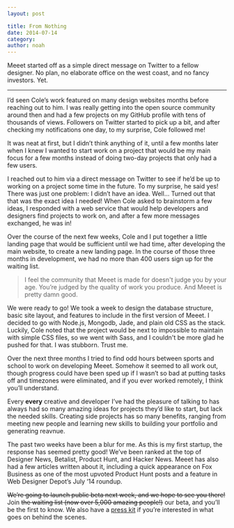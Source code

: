 ```yaml
---
layout: post

title: From Nothing
date: 2014-07-14
category: 
author: noah
---
```


Meeet started off as a simple direct message on Twitter to a fellow designer. No plan, no elaborate office on the west coast, and no fancy investors. Yet.

<hr>

I’d seen Cole’s work featured on many design websites months before reaching out to him. I was really getting into the open source community around then and had a few projects on my GitHub profile with tens of thousands of views. Followers on Twitter started to pick up a bit, and after checking my notifications one day, to my surprise, Cole followed me!

It was neat at first, but I didn’t think anything of it, until a few months later when I knew I wanted to start work on a project that would be my main focus for a few months instead of doing two-day projects that only had a few users.

I reached out to him via a direct message on Twitter to see if he’d be up to working on a project some time in the future. To my surprise, he said yes! There was just one problem: I didn’t have an idea. Well… Turned out that that was the exact idea I needed! When Cole asked to brainstorm a few ideas, I responded with a web service that would help developers and designers find projects to work on, and after a few more messages exchanged, he was in!

Over the course of the next few weeks, Cole and I put together a little landing page that would be sufficient until we had time, after developing the main website, to create a new landing page. In the course of those three months in development, we had no more than 400 users sign up for the waiting list.

> I feel the community that Meeet is made for doesn't judge you by your age. You’re judged by the quality of work you produce. And Meeet is pretty damn good.

We were ready to go! We took a week to design the database structure, basic site layout, and features to include in the first version of Meeet. I decided to go with Node.js, Mongodb, Jade, and plain old CSS as the stack. Luckily, Cole noted that the project would be next to impossible to maintain with simple CSS files, so we went with Sass, and I couldn't be more glad he pushed for that. I was stubborn. Trust me.

Over the next three months I tried to find odd hours between sports and school to work on developing Meeet. Somehow it seemed to all work out, though progress could have been sped up if I wasn’t so bad at putting tasks off and timezones were eliminated, and if you ever worked remotely, I think you’ll understand.

Every **every** creative and developer I’ve had the pleasure of talking to has always had so many amazing ideas for projects they’d like to start, but lack the needed skills. Creating side projects has so many benefits, ranging from meeting new people and learning new skills to building your portfolio and generating reavnue.

The past two weeks have been a blur for me. As this is my first startup, the response has seemed pretty good! We’ve been ranked at the top of Designer News, Betalist, Product Hunt, and Hacker News. Meeet has also had a few articles written about it, including a quick appearance on Fox Business as one of the most upvoted Product Hunt posts and a feature in Web Designer Depot’s July ‘14 roundup.

<del>We’re going to launch public beta next week, and we hope to see you there!</del> Join <del>the waiting list (now over 5,000 amazing people!)</del> our beta, and you’ll be the first to know. We also have a [press kit](https://github.com/NoahBuscher/Meeet-Press-Kit) if you’re interested in what goes on behind the scenes.